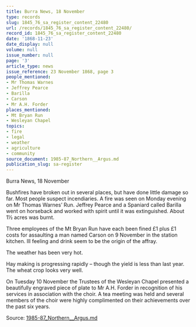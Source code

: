 ```yaml
---
title: Burra News, 18 November
type: records
slug: 1845_76_sa_register_content_22480
url: /records/1845_76_sa_register_content_22480/
record_id: 1845_76_sa_register_content_22480
date: '1868-11-23'
date_display: null
volume: null
issue_number: null
page: '3'
article_type: news
issue_reference: 23 November 1868, page 3
people_mentioned:
- Mr Thomas Warnes
- Jeffrey Pearce
- Barilla
- Carson
- Mr A.H. Forder
places_mentioned:
- Mt Bryan Run
- Wesleyan Chapel
topics:
- fire
- legal
- weather
- agriculture
- community
source_document: 1985-87_Northern__Argus.md
publication_slug: sa-register
---
```


Burra News, 18 November

Bushfires have broken out in several places, but have done little damage so far.  Most people suspect incendiaries.  A fire was seen on Monday evening on Mr Thomas Warnes’ Run.  Jeffrey Pearce and a Spaniard called Barilla went on horseback and worked with spirit until it was extinguished.  About 1½ acres was burnt.

Three employees of the Mt Bryan Run have each been fined £1 plus £1 costs for assaulting a man named Carson on 9 November in the station kitchen.  Ill feeling and drink seem to be the origin of the affray.

The weather has been very hot.

Hay making is progressing rapidly – though the yield is less than last year.  The wheat crop looks very well.

On Tuesday 10 November the Trustees of the Wesleyan Chapel presented a beautifully engraved piece of plate to Mr A.H. Forder in recognition of his services in association with the choir.  A tea meeting was held and several members of the choir were highly complimented on their achievements over the past six years.

Source: [1985-87_Northern__Argus.md](/downloads/markdown/1985-87_Northern__Argus.md)

